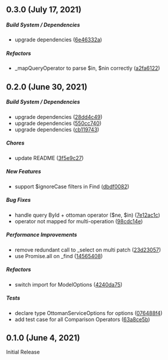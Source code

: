 ##  0.3.0 (July 17, 2021)

##### Build System / Dependencies

*  upgrade dependencies ([6e46332a](https://github.com/bwgjoseph/feathers-ottoman/commit/6e46332ab6e9b6390feef7f81bad2482a9df6013))

##### Refactors

*  _mapQueryOperator to parse $in, $nin correctly ([a2fa6122](https://github.com/bwgjoseph/feathers-ottoman/commit/a2fa61222f3f498c61b619fb92554536b91dba68))

##  0.2.0 (June 30, 2021)

##### Build System / Dependencies

*  upgrade dependencies ([28dd4c49](https://github.com/bwgjoseph/feathers-ottoman/commit/28dd4c4968dadfc067fc292e9cde57a665f9f119))
*  upgrade dependencies ([550cc740](https://github.com/bwgjoseph/feathers-ottoman/commit/550cc74076fa608b4f6050459a17261b3aafab7c))
*  upgrade dependencies ([cb119743](https://github.com/bwgjoseph/feathers-ottoman/commit/cb1197437f72896c5bbb6cd207e65d0cb93f155e))

##### Chores

*  update README ([3f5e9c27](https://github.com/bwgjoseph/feathers-ottoman/commit/3f5e9c279ae3397138adfc8db8ec000d55ee9fe2))

##### New Features

*  support $ignoreCase filters in Find ([dbdf0082](https://github.com/bwgjoseph/feathers-ottoman/commit/dbdf008282e45dde5eab6dd642fed2c0142076c1))

##### Bug Fixes

*  handle query ById + ottoman operator ($ne, $in) ([7e12ac1c](https://github.com/bwgjoseph/feathers-ottoman/commit/7e12ac1c4117ae0321eafb713995735ecc13e835))
*  operator not mapped for multi-operation ([98cdc14e](https://github.com/bwgjoseph/feathers-ottoman/commit/98cdc14e662a49564a0b0092fdc825ac45d63af4))

##### Performance Improvements

*  remove redundant call to _select on multi patch ([23d23057](https://github.com/bwgjoseph/feathers-ottoman/commit/23d23057fae2ebe445d361e762f1694fe2a8186f))
*  use Promise.all on _find ([14565408](https://github.com/bwgjoseph/feathers-ottoman/commit/14565408169d4bd8b24249113198908713093980))

##### Refactors

*  switch import for ModelOptions ([4240da75](https://github.com/bwgjoseph/feathers-ottoman/commit/4240da758fa273aa3b91bb5fbf8c6098ee6485c2))

##### Tests

*  declare type OttomanServiceOptions for options ([076488f4](https://github.com/bwgjoseph/feathers-ottoman/commit/076488f456a004d8c0e6360a7c16e0ecad9d75eb))
*  add test case for all Comparison Operators ([63a8ce5b](https://github.com/bwgjoseph/feathers-ottoman/commit/63a8ce5b38b22b211243142072a9a4532cc50b97))

##  0.1.0 (June 4, 2021)

Initial Release